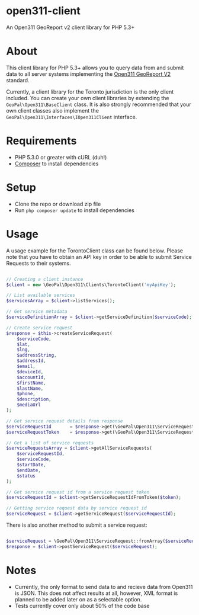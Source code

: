 open311-client
==============

An Open311 GeoReport v2 client library for PHP 5.3+

# About

This client library for PHP 5.3+ allows you to query data from and submit data to all server systems implementing the [Open311 GeoReport V2](http://wiki.open311.org/GeoReport_v2) standard. 

Currently, a client library for the Toronto jurisdiction is the only client included. You can create your own client libraries by extending the `GeoPal\Open311\BaseClient` class. It is also strongly recommended that your own client classes also implement the `GeoPal\Open311\Interfaces\IOpen311Client` interface.

# Requirements

- PHP 5.3.0 or greater with cURL (duh!)
- [Composer](https://getcomposer.org) to install dependencies

# Setup

- Clone the repo or download zip file
- Run `php composer update` to install dependencies

# Usage

A usage example for the TorontoClient class can be found below. Please note that you have to obtain an API key in order to be able to submit Service Requests to their systems.

```php

// Creating a client instance
$client = new \GeoPal\Open311\Clients\TorontoClient('myApiKey');

// List available services
$servicesArray = $client->listServices();

// Get service metadata
$serviceDefinitionArray = $client->getServiceDefinition($serviceCode);

// Create service request
$response = $this->createServiceRequest(
    $serviceCode,
    $lat,
    $lng,
    $addressString,
    $addressId,
    $email,
    $deviceId,
    $accountId,
    $firstName,
    $lastName,
    $phone,
    $description,
    $mediaUrl
);

// Get service request details from response
$serviceRequestId       = $response->get(\GeoPal\Open311\ServiceRequestResponse::FIELD_SERVICE_REQUEST_ID);
$serviceRequestToken    = $response->get(\GeoPal\Open311\ServiceRequestResponse::FIELD_TOKEN);

// Get a list of service requests
$serviceRequestsArray = $client->getAllServiceRequests(
    $serviceRequestId,
    $serviceCode,
    $startDate,
    $endDate,
    $status
);

// Get service request id from a service request token
$serviceRequestId = $client->getServiceRequestIdFromToken($token);

// Getting service request data by service request id
$serviceRequest = $client->getServiceRequest($serviceRequestId);

```

There is also another method to submit a service request:

```php

$serviceRequest = \GeoPal\Open311\ServiceRequest::fromArray($serviceRequestDataArray);
$response = $client->postServiceRequest($serviceRequest);

```

# Notes

- Currently, the only format to send data to and recieve data from Open311 is JSON. This does not affect results at all, however, XML format is planned to be added later on as a selectable option.
- Tests currently cover only about 50% of the code base
